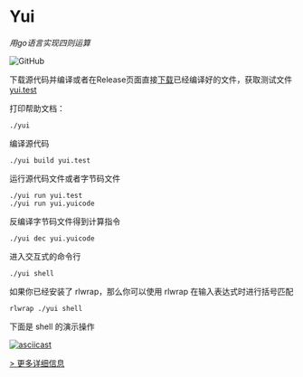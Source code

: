 # Yui
_用go语言实现四则运算_

![GitHub](https://img.shields.io/github/license/mashape/apistatus.svg)

下载源代码并编译或者在Release页面直接[下载](https://github.com/RitterHou/yui/releases)已经编译好的文件，获取测试文件 [yui.test](https://raw.githubusercontent.com/RitterHou/yui/master/yui.test)

打印帮助文档：

    ./yui
  
编译源代码

    ./yui build yui.test
   
运行源代码文件或者字节码文件

    ./yui run yui.test
    ./yui run yui.yuicode

反编译字节码文件得到计算指令

    ./yui dec yui.yuicode
    
进入交互式的命令行

    ./yui shell

如果你已经安装了 rlwrap，那么你可以使用 rlwrap 在输入表达式时进行括号匹配

    rlwrap ./yui shell

下面是 shell 的演示操作

[![asciicast](https://asciinema.org/a/K4deAJjyqxECZmpjJOR2rorEt.png)](https://asciinema.org/a/K4deAJjyqxECZmpjJOR2rorEt)

[> 更多详细信息](https://www.nosuchfield.com/2018/10/22/Implementing-four-arithmetic-operations-with-golang/)
